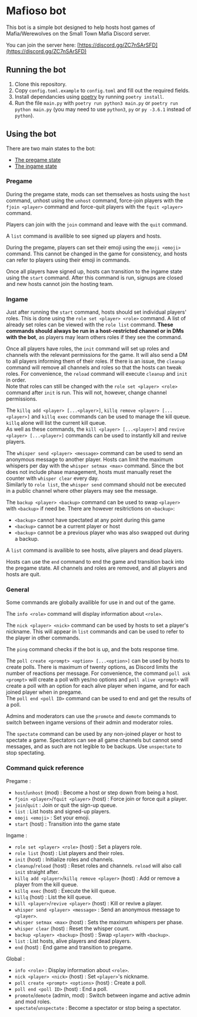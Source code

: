 # Mafioso bot

This bot is a simple bot designed to help hosts host games of Mafia/Werewolves on the Small Town Mafia Discord server.

You can join the server here: [https://discord.gg/ZC7nSArSFD](https://discord.gg/ZC7nSArSFD)


## Running the bot

1. Clone this repository.
2. Copy `config.toml.example` to `config.toml` and fill out the required fields.
3. Install dependancies using [poetry](https://python-poetry.org/) by running `poetry install`.
4. Run the file `main.py` with `poetry run python3 main.py` or `poetry run python main.py` (you may need to use `python3`, `py` or `py -3.6.1` instead of `python`).

## Using the bot

There are two main states to the bot:
- [The pregame state](#pregame)
- [The ingame state](#ingame)

### Pregame

During the pregame state, mods can set themselves as hosts using the `host` command, unhost using the `unhost` command, force-join players with the `fjoin <player>` command and force-quit players with the `fquit <player>` command.

Players can join with the `join` command and leave with the `quit` command.

A `list` command is availible to see signed up players and hosts.

During the pregame, players can set their emoji using the `emoji <emoji>` command. This cannot be changed in the game for consistency, and hosts can refer to players using their emoji in commands.

Once all players have signed up, hosts can transition to the ingame state using the `start` command. After this command is run, signups are closed and new hosts cannot join the hosting team.

### Ingame

Just after running the `start` command, hosts should set individual players' roles. This is done using the `role set <player> <role>` command. A list of already set roles can be viewed with the `role list` command. **These commands should always be run in a host-restricted channel or in DMs with the bot**, as players may learn others roles if they see the command.

Once all players have roles, the `init` command will set up roles and channels with the relevant permissions for the game. It will also send a DM to all players informing them of their roles. If there is an issue, the `cleanup` command will remove all channels and roles so that the hosts can tweak roles. For convenience, the `reload` command will execute `cleanup` and `init` in order.  
Note that roles can still be changed with the `role set <player> <role>` command after `init` is run. This will not, however, change channel permissions.

The `killq add <player> [...<player>]`, `killq remove <player> [...<player>]` and `killq exec` commands can be used to manage the kill queue. `killq` alone will list the current kill queue.  
As well as these commands, the `kill <player> [...<player>]` and `revive <player> [...<player>]` commands can be used to instantly kill and revive players.

The `whisper send <player> <message>` command can be used to send an anonymous message to another player. Hosts can limit the maximum whispers per day with the `whisper setmax <max>` command. Since the bot does not include phase management, hosts must manually reset the counter with `whisper clear` every day.  
Similarly to `role list`, the `whisper send` command should not be executed in a public channel where other players may see the message.

The `backup <player> <backup>` command can be used to swap `<player>` with `<backup>` if need be. There are however resitrictions on `<backup>`:
- `<backup>` cannot have spectated at any point during this game
- `<backup>` cannot be a current player or host
- `<backup>` cannot be a previous player who was also swapped out during a backup.

A `list` command is availible to see hosts, alive players and dead players.

Hosts can use the `end` command to end the game and transition back into the pregame state. All channels and roles are removed, and all players and hosts are quit.

### General

Some commands are globally availible for use in and out of the game.

The `info <role>` command will display information about `<role>`.

The `nick <player> <nick>` command can be used by hosts to set a player's nickname. This will appear in `list` commands and can be used to refer to the player in other commands.

The `ping` command checks if the bot is up, and the bots response time.

The `poll create <prompt> <option> [...<option>]` can be used by hosts to create polls. There is  maximum of twenty options, as Discord limits the number of reactions per message. For convenience, the command `poll ask <prompt>` will create a poll with yes/no options and `poll alive <prompt>` will create a poll with an option for each alive player when ingame, and for each joined player when in pregame.  
The `poll end <poll ID>` command can be used to end and get the results of a poll.

Admins and moderators can use the `promote` and `demote` commands to switch between ingame versions of their admin and moderator roles.

The `spectate` command can be used by any non-joined player or host to spectate a game. Spectators can see all game channels but cannot send messages, and as such are not legible to be backups. Use `unspectate` to stop spectating.

### Command quick reference

Pregame :
- `host`/`unhost` (mod) : Become a host or step down from being a host.
- `fjoin <player>`/`fquit <player>` (host) : Force join or force quit a player.
- `join`/`quit` : Join or quit the sign-up queue.
- `list` : List hosts and signed-up players.
- `emoji <emoji>` : Set your emoji.
- `start` (host) : Transition into the game state

Ingame :
- `role set <player> <role>` (host) : Set a players role.
- `role list` (host) : List players and their roles.
- `init` (host) : Initialize roles and channels.
- `cleanup`/`reload` (host) : Reset roles and channels. `reload` will also call `init` straight after.
- `killq add <player>`/`killq remove <player>` (host) : Add or remove a player from the kill queue.
- `killq exec` (host) : Execute the kill queue.
- `killq` (host) : List the kill queue.
- `kill <player>`/`revive <player>` (host) : Kill or revive a player.
- `whisper send <player> <message>` : Send an anonymous message to `<player>`.
- `whisper setmax <max>` (host) : Sets the maximum whispers per phase.
- `whisper clear` (host) : Reset the whisper count.
- `backup <player> <backup>` (host) : Swap `<player>` with `<backup>`.
- `list` : List hosts, alive players and dead players.
- `end` (host) : End game and transition to pregame.

Global :
- `info <role>` : Display information about `<role>`.
- `nick <player> <nick>` (host) : Set `<player>`'s nickname.
- `poll create <prompt> <options>` (host) : Create a poll.
- `poll end <poll ID>` (host) : End a poll.
- `promote`/`demote` (admin, mod) : Switch between ingame and active admin and mod roles.
- `spectate`/`unspectate` : Become a spectator or stop being a spectator.
